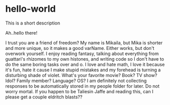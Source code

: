# hello-world
This is a short description 

Ah..hello there!

I trust you are a friend of freedom? My name is Mikaila, but Mika is shorter and more unique, so it makes a good varName. Either works, but don't overwork yourself. I enjoy reading fantasy, talking about everything from guattari's rhizomes to my own histones, and writing code so I don't have to do the same boring tasks over and o. I love and hate math, I love it because it's fun, hate it cause I make stupid mistakes and my forehead is turning a disturbing shade of violet. What's your favorite movie? Book? TV show? Idol? Family member? Language? OS? I am definitely not collecting responses to be automatically stored in my people folder for later. Do not worry mortal. If you happen to be Taliesin Jaffe and reading this, can I please get a couple eldritch blasts??  
